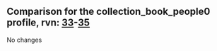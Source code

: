 ## Comparison for the collection_book_people0 profile, rvn: [33](https://github.com/PRO100KatYT/FortniteProfileRevisions/tree/main/profiles/collection_book_people0/33%20collection_book_people0.json)-[35](https://github.com/PRO100KatYT/FortniteProfileRevisions/tree/main/profiles/collection_book_people0/35%20collection_book_people0.json)

No changes
